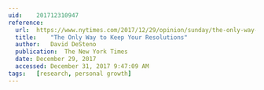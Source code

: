 ```yaml
---
uid:	201712310947
reference:
  url:	https://www.nytimes.com/2017/12/29/opinion/sunday/the-only-way-to-keep-your-resolutions.html
  title:	"The Only Way to Keep Your Resolutions"
  author:	David DeSteno
  publication:	The New York Times
  date:	December 29, 2017
  accessed:	December 31, 2017 9:47:09 AM
tags:	[research, personal growth]
---
```

